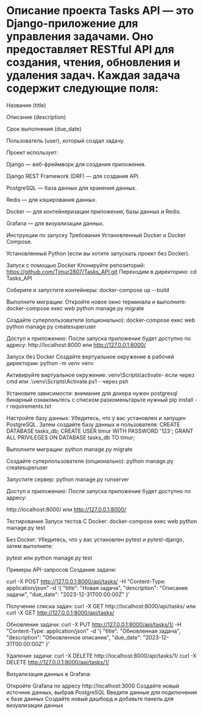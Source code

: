 # Описание проекта Tasks API — это Django-приложение для управления задачами. Оно предоставляет RESTful API для создания, чтения, обновления и удаления задач. Каждая задача содержит следующие поля:

Название (title)

Описание (description)

Срок выполнения (due_date)

Пользователь (user), который создал задачу.

Проект использует:

Django — веб-фреймворк для создания приложения.

Django REST Framework (DRF) — для создания API.

PostgreSQL — база данных для хранения данных.

Redis — для кэширования данных.

Docker — для контейнеризации приложения, базы данных и Redis.

Grafana — для визуализации данных.

Инструкции по запуску Требования Установленный Docker и Docker Compose.

Установленный Python (если вы хотите запускать проект без Docker).

Запуск с помощью Docker Клонируйте репозиторий: https://github.com/Timur2807/Tasks_API.git Переходим в директорию: cd Tasks_API

Соберите и запустите контейнеры: docker-compose up --build

Выполните миграции: Откройте новое окно терминала и выполните: docker-compose exec web python manage.py migrate

Создайте суперпользователя (опционально): docker-compose exec web python manage.py createsuperuser

Доступ к приложению: После запуска приложение будет доступно по адресу: http://localhost:8000 или http://127.0.0.1:8000/

Запуск без Docker Создайте вертуальное окружение в рабочей директории: python -m venv venv

Активируйте виртуальное окружение: venv\Scripts\activate- если через cmd или .\venv\Scripts\Activate.ps1 - через psh

Установите зависимости: внимание для докера нужен postgresql бинарный ознакомьтесь с списком разкоменьтарьте нужный pip install -r requirements.txt

Настройте базу данных: Убедитесь, что у вас установлен и запущен PostgreSQL. Затем создайте базу данных и пользователя: CREATE DATABASE tasks_db; CREATE USER timur WITH PASSWORD '123'; GRANT ALL PRIVILEGES ON DATABASE tasks_db TO timur;

Выполните миграции: python manage.py migrate

Создайте суперпользователя (опционально): python manage.py createsuperuser

Запустите сервер: python manage.py runserver

Доступ к приложению: После запуска приложение будет доступно по адресу:

http://localhost:8000/ или http://127.0.0.1:8000/

Тестирование Запуск тестов С Docker: docker-compose exec web python manage.py test

Без Docker: Убедитесь, что у вас установлен pytest и pytest-django, затем выполните:

pytest или python manage.py test

Примеры API-запросов Создание задачи:

curl -X POST http://127.0.0.1:8000/api/tasks/
-H "Content-Type: application/json"
-d '{ "title": "Новая задача", "description": "Описание задачи", "due_date": "2023-12-31T00:00:00Z" }'

Получение списка задач: curl -X GET http://localhost:8000/api/tasks/ или curl -X GET http://127.0.0.1:8000/api/tasks/

Обновление задачи: curl -X PUT http://127.0.0.1:8000/api/tasks/1/
-H "Content-Type: application/json"
-d '{ "title": "Обновленная задача", "description": "Обновленное описание", "due_date": "2023-12-31T00:00:00Z" }'

Удаление задачи: curl -X DELETE http://localhost:8000/api/tasks/1/ curl -X DELETE http://127.0.0.1:8000/api/tasks/1/

Визуализация данных в Grafana:

Откройте Grafana по адресу http://localhost:3000
Создайте новый источник данных, выбрав PostgreSQL
Введите данные для подключения к базе данных
Создайте новый дашборд и добавьте панель для визуализации данных